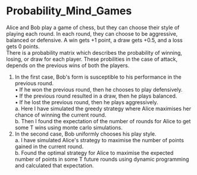 # Probability_Mind_Games
Alice and Bob play a game of chess, but they can choose their style of playing each round. In each round, they
can choose to be aggressive, balanced or defensive. A win gets +1 point, a draw gets +0.5, and a loss gets 0
points. <br />
There is a probability matrix which describes the probability of winning, losing, or draw for each player. These probilities in the case of attack, depends on the previous wins of both the players.<br />
1) In the first case, Bob's form is susceptible to his performance in the previous round.<br />
• If he won the previous round, then he chooses to play defensively. <br />
• If the previous round resulted in a draw, then he plays balanced. <br />
• If he lost the previous round, then he plays aggressively. <br />
a. Here I have simulated the greedy strategy where Alice maximises her chance of winning the current round.<br />
b. Then I found the expectation of the number of rounds for Alice to get some T wins using monte carlo simulations.<br />
3) In the second case, Bob uniformly chooses his play style.<br />
a. I have simulated Alice's strategy to maximise the number of points gained in the current round.<br />
b. Found the optimal strategy for Alice to maximise the expected number of points in some T future rounds using dynamic programming and calculated that expectation.<br />
